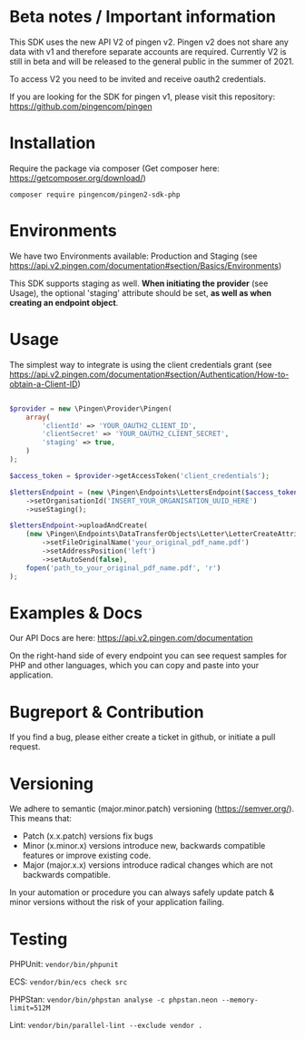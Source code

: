 # Beta notes / Important information

This SDK uses the new API V2 of pingen v2. Pingen v2 does not share any data with v1 and therefore separate accounts
are required. Currently V2 is still in beta and will be released to the general public in the summer of 2021.

To access V2 you need to be invited and receive oauth2 credentials.

If you are looking for the SDK for pingen v1, please visit this repository: https://github.com/pingencom/pingen

# Installation

Require the package via composer (Get composer here: https://getcomposer.org/download/)

`composer require pingencom/pingen2-sdk-php`

# Environments

We have two Environments available: Production and Staging (see https://api.v2.pingen.com/documentation#section/Basics/Environments)

This SDK supports staging as well. **When initiating the provider** (see Usage), the optional 'staging' attribute should be set, **as well as when creating an endpoint object**.

# Usage

The simplest way to integrate is using the client credentials grant (see https://api.v2.pingen.com/documentation#section/Authentication/How-to-obtain-a-Client-ID)

```php

$provider = new \Pingen\Provider\Pingen(
    array(
        'clientId' => 'YOUR_OAUTH2_CLIENT_ID',
        'clientSecret' => 'YOUR_OAUTH2_CLIENT_SECRET',
        'staging' => true,
    )
);

$access_token = $provider->getAccessToken('client_credentials');

$lettersEndpoint = (new \Pingen\Endpoints\LettersEndpoint($access_token))
    ->setOrganisationId('INSERT_YOUR_ORGANISATION_UUID_HERE')
    ->useStaging();

$lettersEndpoint->uploadAndCreate(
    (new \Pingen\Endpoints\DataTransferObjects\Letter\LetterCreateAttributes())
        ->setFileOriginalName('your_original_pdf_name.pdf')
        ->setAddressPosition('left')
        ->setAutoSend(false),
    fopen('path_to_your_original_pdf_name.pdf', 'r')
);
```

# Examples & Docs

Our API Docs are here: https://api.v2.pingen.com/documentation

On the right-hand side of every endpoint you can see request samples for PHP and other languages, which you can copy and paste into your application.

# Bugreport & Contribution

If you find a bug, please either create a ticket in github, or initiate a pull request.

# Versioning

We adhere to semantic (major.minor.patch) versioning (https://semver.org/). This means that:
* Patch (x.x.patch) versions fix bugs
* Minor (x.minor.x) versions introduce new, backwards compatible features or improve existing code.
* Major (major.x.x) versions introduce radical changes which are not backwards compatible.

In your automation or procedure you can always safely update patch & minor versions without the risk of your application failing.

# Testing

PHPUnit: `vendor/bin/phpunit`

ECS: `vendor/bin/ecs check src`

PHPStan: `vendor/bin/phpstan analyse -c phpstan.neon --memory-limit=512M`

Lint: `vendor/bin/parallel-lint --exclude vendor .`